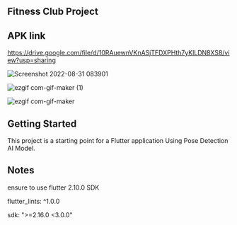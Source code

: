 ## Fitness Club Project
## APK link 

https://drive.google.com/file/d/10RAuewnVKnASjTFDXPHth7yKlLDN8XS8/view?usp=sharing

![Screenshot 2022-08-31 083901](https://user-images.githubusercontent.com/66167521/187815071-faf09288-41e4-40ea-86fa-5815057abc05.png)


![ezgif com-gif-maker (1)](https://user-images.githubusercontent.com/66167521/187718422-306005dc-65fe-4b01-a26a-19c433ac47ee.gif)


![ezgif com-gif-maker](https://user-images.githubusercontent.com/66167521/187718597-b604513d-3d47-41d1-ad0f-e61dc77b7573.gif)



## Getting Started

This project is a starting point for a Flutter application Using Pose Detection AI Model.

## Notes 
ensure to use flutter 2.10.0 SDK

flutter_lints: ^1.0.0

sdk: ">=2.16.0 <3.0.0"
